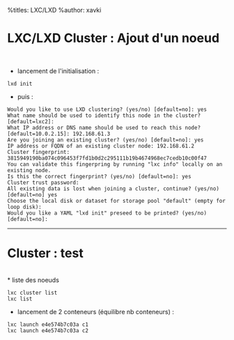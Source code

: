 %titles: LXC/LXD
%author: xavki

# LXC/LXD Cluster : Ajout d'un noeud

<br>

* lancement de l'initialisation :

```
lxd init
```

* puis :

```
Would you like to use LXD clustering? (yes/no) [default=no]: yes
What name should be used to identify this node in the cluster? [default=lxc2]: 
What IP address or DNS name should be used to reach this node? [default=10.0.2.15]: 192.168.61.3     
Are you joining an existing cluster? (yes/no) [default=no]: yes
IP address or FQDN of an existing cluster node: 192.168.61.2     
Cluster fingerprint: 3815949190ba074c096453f7fd1b0d2c295111b19b4674968ec7cedb10c00f47
You can validate this fingerpring by running "lxc info" locally on an existing node.
Is this the correct fingerprint? (yes/no) [default=no]: yes
Cluster trust password: 
All existing data is lost when joining a cluster, continue? (yes/no) [default=no] yes
Choose the local disk or dataset for storage pool "default" (empty for loop disk): 
Would you like a YAML "lxd init" preseed to be printed? (yes/no) [default=no]: 
```


---------------------------------------------------------------------------


# Cluster : test


<br>
* liste des noeuds

```
lxc cluster list
lxc list
```

* lancement de 2 conteneurs (équilibre nb conteneurs) :

```
lxc launch e4e574b7c03a c1
lxc launch e4e574b7c03a c2
```
